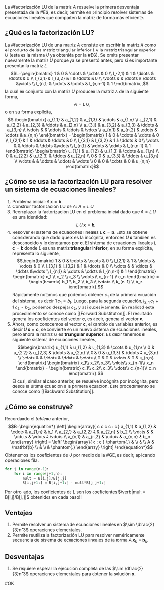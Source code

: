 La #factorización LU de la matriz $A$ resuelve la primera desventaja presentada de la #EG, es decir, permite en principio resolver sistemas de ecuaciones lineales que comparten la matriz de forma más eficiente.
## ¿Qué es la factorización LU?
La #factorización LU de una matriz $A$ consiste en escribir la matriz $A$ como el producto de las matriz triangular inferior $L$ y la matriz triangular superior $U$ (esta es la misma $U$ ya obtenida por la #EG). Se omite presentar nuevamente la matriz $U$ porque ya se presentó antes, pero sí es importante presentar la matriz $L$, $$L=\begin{bmatrix}
        	1 & 0 & \cdots & \cdots & 0 \\
        	l_{2,1} & 1 & \ddots & \ddots & 0 \\
        	l_{3,1} & l_{3,2} & 1 & \ddots & 0 \\
        	\vdots & & \ddots & \ddots &\vdots  \\
        	l_{n,1} & \cdots & \cdots & l_{n,n-1} & 1
        \end{bmatrix},$$ la cual en conjunto con la matriz $U$ producen la matriz $A$ de la siguiente forma, $$A=L\,U,$$o en su forma explícita,$$
        \begin{bmatrix}
			a_{1,1} & a_{1,2} & a_{1,3} & \cdots & a_{1,n} \\
			a_{2,1} & a_{2,2} & a_{2,3} & \ddots & a_{2,n} \\
			a_{3,1} & a_{3,2} & a_{3,3} & \ddots & a_{3,n} \\
			\vdots & & \ddots  & \ddots & \vdots \\
			a_{n,1} & a_{n,2} & \cdots & \cdots & a_{n,n} 
		\end{bmatrix}
		=
		\begin{bmatrix}
        	1 & 0 & \cdots & \cdots & 0 \\
        	l_{2,1} & 1 & \ddots & \ddots & 0 \\
        	l_{3,1} & l_{3,2} & 1 & \ddots & 0 \\
        	\vdots & & \ddots & \ddots &\vdots  \\
        	l_{n,1} & \cdots & \cdots & l_{n,n-1} & 1
        \end{bmatrix}
        \begin{bmatrix}
			u_{1,1} & u_{1,2} & u_{1,3} & \cdots & u_{1,n} \\
			0 & u_{2,2} & u_{2,3} & \ddots & u_{2,n} \\
			0 & 0 & u_{3,3} & \ddots & u_{3,n} \\
			\vdots & & \ddots  & \ddots & \vdots \\
			0 & 0 & \cdots & 0 & u_{n,n} 
		\end{bmatrix}$$
## ¿Cómo se usa la factorización LU para resolver un sistema de ecuaciones lineales?
1. Problema inicial: $A\,\mathbf{x}=\mathbf{b}$.
2. Construir factorización LU de $A$: $A=L\,U$.
3. Reemplazar la factorización LU en el problema inicial dado que $A=L\,U$ es una identidad:$$L\,U\,\mathbf{x}=\mathbf{b}.$$
4. Resolver el sistema de ecuaciones lineales $L\,\mathbf{c}=\mathbf{b}$. Esto se obtiene considerando que dado que $\mathbf{x}$ es la incógnita, entonces $U\,\mathbf{x}$ también es desconocido y lo denotamos por $\mathbf{c}$. El sistema de ecuaciones lineales $L\,\mathbf{c}=\mathbf{b}$ donde $L$ es una matriz **triangular inferior**, en su forma explícita, representa lo siguiente,$$\begin{bmatrix}
        	1 & 0 & \cdots & \cdots & 0 \\
        	l_{2,1} & 1 & \ddots & \ddots & 0 \\
        	l_{3,1} & l_{3,2} & 1 & \ddots & 0 \\
        	\vdots & & \ddots & \ddots &\vdots  \\
        	l_{n,1} & \cdots & \cdots & l_{n,n-1} & 1
        \end{bmatrix}
        \begin{bmatrix}
        	c_1 \\
        	c_2 \\
        	c_3 \\
        	\vdots \\
        	c_{n-1} \\
        	c_n
        \end{bmatrix}
        =
        \begin{bmatrix}
        	b_1 \\
        	b_2 \\
        	b_3 \\
        	\vdots \\
        	b_{n-1} \\
        	b_n
        \end{bmatrix}.$$Rápidamente notamos que podemos obtener $c_1$ de la primera ecuación del sistema, es decir $1\,c_1=b_1$. Luego, para la segunda ecuación, $l_{2,1}\,c_1+1\,c_2=b_2$, podemos despejar $c_2$, y así sucesivamente. En realidad este procedimiento se conoce como [[Forward Substitution]]. El resultado genera los coeficientes del vector $\mathbf{c}$, es decir, genera el vector $\mathbf{c}$.
5. Ahora, como conocemos el vector $\mathbf{c}$, el cambio de variables anterior, es decir $U\,\mathbf{x}=\mathbf{c}$, se convierte en un nuevo sistema de ecuaciones lineales, pero ahora la matriz $U$ es **triangular superior**. Es decir tenemos el siguiente sistema de ecuaciones lineales,$$\begin{bmatrix}
			u_{1,1} & u_{1,2} & u_{1,3} & \cdots & u_{1,n} \\
			0 & u_{2,2} & u_{2,3} & \ddots & u_{2,n} \\
			0 & 0 & u_{3,3} & \ddots & u_{3,n} \\
			\vdots & & \ddots  & \ddots & \vdots \\
			0 & 0 & \cdots & 0 & u_{n,n} 
		\end{bmatrix}
        \begin{bmatrix}
        	x_1\\
        	x_2\\
        	x_3\\
        	\vdots\\
        	x_{n-1}\\
        	x_n
        \end{bmatrix}
        =
        \begin{bmatrix}
        	c_1\\
        	c_2\\
        	c_3\\
        	\vdots\\
        	c_{n-1}\\
        	c_n
        \end{bmatrix}.$$El cual, similar al caso anterior, se resuelve incógnita por incógnita, pero desde la última ecuación a la primera ecuación. Este procedimiento se conoce como [[Backward Substitution]].
## ¿Cómo se construye?
Recordando el _tableau_ anterior, $$B=\begin{equation*}
        \left[
			\begin{array}{ c c c c : c }
				a_{1,1} & a_{1,2} & \cdots & a_{1,n} & b_1 \\
				a_{2,1} & a_{2,2} &  & a_{2,n} & b_2 \\
				\vdots & & \ddots & \vdots & \vdots \\
				a_{n,1} & a_{n,2} & \cdots & a_{n,n} & b_n
			\end{array}
		\right]
		=
		\left[
		\begin{array}{ c : c }
		\phantom{.} & \\
	    & \\
	    A & \mathbf{b} \\
	    & \\
		& \phantom{.}
		\end{array}
		\right]
    \end{equation*}$$ Obtenemos los coeficientes de $U$ por medio de la #GE, es decir, aplicando operaciones fila.
```python
for j in range(n-1):
	for i in range(j+1,n):
		mult = B[i,j]/B[j,j]
		B[i,j+1:] = B[i,j+1:] - mult*B[j,j+1:]
```
Por otro lado, los coeficientes de $L$ son los coeficientes $\verb|mult = B[i,j]/B[j,j]|$ obtenidos en cada paso!!

## Ventajas
1. Permite resolver un sistema de ecuaciones lineales en $\sim \dfrac{2}{3}n^3$ operaciones elementales.
2. Permite reutiliza la factorización LU para resolver numéricamente secuencia de sistema de ecuaciones lineales de la forma $A\,\mathbf{x}_k=\mathbf{b}_k$.
## Desventajas
1. Se requiere esperar la ejecución completa de las $\sim \dfrac{2}{3}n^3$ operaciones elementales para obtener la solución $\mathbf{x}$.

#OK